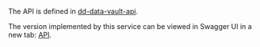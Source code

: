 The API is defined in [dd-data-vault-api](https://github.com/DANS-KNAW/dd-data-vault-api).

The version implemented by this service can be viewed in Swagger UI in a new tab: <a href="../swagger-ui/" target="__blank">API</a>.

